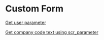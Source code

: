 # Custom Form

[Get user parameter](./src/get_user_param.abap)

[Get company code text using scr_parameter](./src/get_butxt_w_param.abap)
